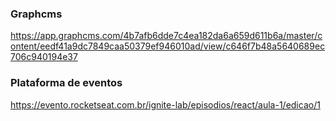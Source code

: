 ### Graphcms

https://app.graphcms.com/4b7afb6dde7c4ea182da6a659d611b6a/master/content/eedf41a9dc7849caa50379ef946010ad/view/c646f7b48a5640689ec706c940194e37

### Plataforma de eventos

https://evento.rocketseat.com.br/ignite-lab/episodios/react/aula-1/edicao/1
